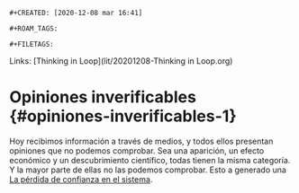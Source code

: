 ```{=org}
#+CREATED: [2020-12-08 mar 16:41]
```
```{=org}
#+ROAM_TAGS: 
```
```{=org}
#+FILETAGS: 
```
Links: [Thinking in Loop](lit/20201208-Thinking in Loop.org)

# Opiniones inverificables {#opiniones-inverificables-1}

Hoy recibimos información a través de medios, y todos ellos presentan
opiniones que no podemos comprobar. Sea una aparición, un efecto
económico y un descubrimiento científico, todas tienen la misma
categoría. Y la mayor parte de ellas no las podemos comprobar. Esto a
generado una [La pérdida de confianza en el
sistema](202011171059-la_perdida_de_confianza_en_el_sistema.org).
